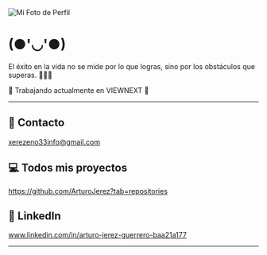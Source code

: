 <!DOCTYPE html>
<html lang="es">
<head>
    <meta charset="UTF-8">
    <meta name="viewport" content="width=device-width, initial-scale=1.0">
    <title>Mi Perfil</title>
</head>
<body>
    <div class="container">
        <div class="content">
            <div class="image-container">
                <img src="https://img.freepik.com/fotos-premium/super-linda-ardilla-voladora-representada-al-estilo-dibujos-animados-generativos-pixar-ai_808510-489.jpg" alt="Mi Foto de Perfil">
            </div>
            <h1>(●'◡'●)</h1>
            <p>El éxito en la vida no se mide por lo que logras, sino por los obstáculos que superas. 👨‍💻🖤</p>
            <p>👔 Trabajando actualmente en VIEWNEXT 🤝</p>
            <hr/>
            <div class="contact">
                <h2>📧 Contacto</h2>
                <p><a href="mailto:xerezeno33info@gmail.com">xerezeno33info@gmail.com</a></p>
            </div>
            <div class="projects">
                <h2>💻 Todos mis proyectos</h2>
                <p><a href="https://github.com/ArturoJerez?tab=repositories" target="_blank">https://github.com/ArturoJerez?tab=repositories</a></p>
            </div>
            <div class="link">
                <h2>📝 LinkedIn</h2>
                <p><a href="www.linkedin.com/in/arturo-jerez-guerrero-baa21a177" target="_blank">www.linkedin.com/in/arturo-jerez-guerrero-baa21a177</a></p>
            </div>
            <hr/>
        </div>
    </div>

</body>
</html>

